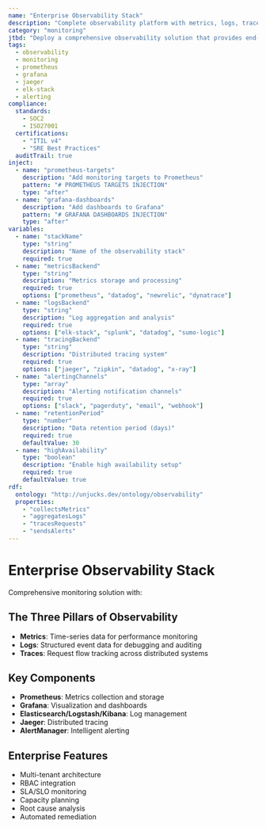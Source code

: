 ```yaml
---
name: "Enterprise Observability Stack"
description: "Complete observability platform with metrics, logs, traces, and alerting for Fortune 500 enterprise environments"
category: "monitoring"
jtbd: "Deploy a comprehensive observability solution that provides end-to-end visibility into application performance, infrastructure health, and business metrics"
tags:
  - observability
  - monitoring
  - prometheus
  - grafana
  - jaeger
  - elk-stack
  - alerting
compliance:
  standards:
    - SOC2
    - ISO27001
  certifications:
    - "ITIL v4"
    - "SRE Best Practices"
  auditTrail: true
inject:
  - name: "prometheus-targets"
    description: "Add monitoring targets to Prometheus"
    pattern: "# PROMETHEUS TARGETS INJECTION"
    type: "after"
  - name: "grafana-dashboards" 
    description: "Add dashboards to Grafana"
    pattern: "# GRAFANA DASHBOARDS INJECTION"
    type: "after"
variables:
  - name: "stackName"
    type: "string"
    description: "Name of the observability stack"
    required: true
  - name: "metricsBackend"
    type: "string"
    description: "Metrics storage and processing"
    required: true
    options: ["prometheus", "datadog", "newrelic", "dynatrace"]
  - name: "logsBackend"
    type: "string"
    description: "Log aggregation and analysis"
    required: true
    options: ["elk-stack", "splunk", "datadog", "sumo-logic"]
  - name: "tracingBackend"
    type: "string"
    description: "Distributed tracing system"
    required: true
    options: ["jaeger", "zipkin", "datadog", "x-ray"]
  - name: "alertingChannels"
    type: "array"
    description: "Alerting notification channels"
    required: true
    options: ["slack", "pagerduty", "email", "webhook"]
  - name: "retentionPeriod"
    type: "number"
    description: "Data retention period (days)"
    required: true
    defaultValue: 30
  - name: "highAvailability"
    type: "boolean"
    description: "Enable high availability setup"
    required: true
    defaultValue: true
rdf:
  ontology: "http://unjucks.dev/ontology/observability"
  properties:
    - "collectsMetrics"
    - "aggregatesLogs"
    - "tracesRequests"
    - "sendsAlerts"
---
```


# Enterprise Observability Stack

Comprehensive monitoring solution with:

## The Three Pillars of Observability
- **Metrics**: Time-series data for performance monitoring
- **Logs**: Structured event data for debugging and auditing
- **Traces**: Request flow tracking across distributed systems

## Key Components
- **Prometheus**: Metrics collection and storage
- **Grafana**: Visualization and dashboards
- **Elasticsearch/Logstash/Kibana**: Log management
- **Jaeger**: Distributed tracing
- **AlertManager**: Intelligent alerting

## Enterprise Features
- Multi-tenant architecture
- RBAC integration
- SLA/SLO monitoring
- Capacity planning
- Root cause analysis
- Automated remediation